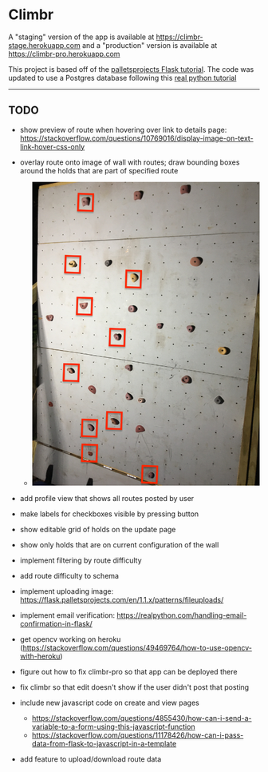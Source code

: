 # Climbr

A "staging" version of the app is available at https://climbr-stage.herokuapp.com and a "production" version is available at https://climbr-pro.herokuapp.com

This project is based off of the [palletsprojects Flask tutorial](https://flask.palletsprojects.com/en/1.1.x/tutorial/). The code was updated to use a Postgres database following this [real python tutorial](https://realpython.com/flask-by-example-part-2-postgres-sqlalchemy-and-alembic/)

---
## TODO
- show preview of route when hovering over link to details page: https://stackoverflow.com/questions/10769016/display-image-on-text-link-hover-css-only
- overlay route onto image of wall with routes; draw bounding boxes around the holds that are part of specified route
    - ![](sample-route.JPG)
- add profile view that shows all routes posted by user
- make labels for checkboxes visible by pressing button
- show editable grid of holds on the update page
- show only holds that are on current configuration of the wall
- implement filtering by route difficulty
- add route difficulty to schema
- implement uploading image: https://flask.palletsprojects.com/en/1.1.x/patterns/fileuploads/
- implement email verification: https://realpython.com/handling-email-confirmation-in-flask/
- get opencv working on heroku (https://stackoverflow.com/questions/49469764/how-to-use-opencv-with-heroku)
- figure out how to fix climbr-pro so that app can be deployed there
- fix climbr so that edit doesn't show if the user didn't post that posting

- include new javascript code on create and view pages
	- https://stackoverflow.com/questions/4855430/how-can-i-send-a-variable-to-a-form-using-this-javascript-function
	- https://stackoverflow.com/questions/11178426/how-can-i-pass-data-from-flask-to-javascript-in-a-template
- add feature to upload/download route data
